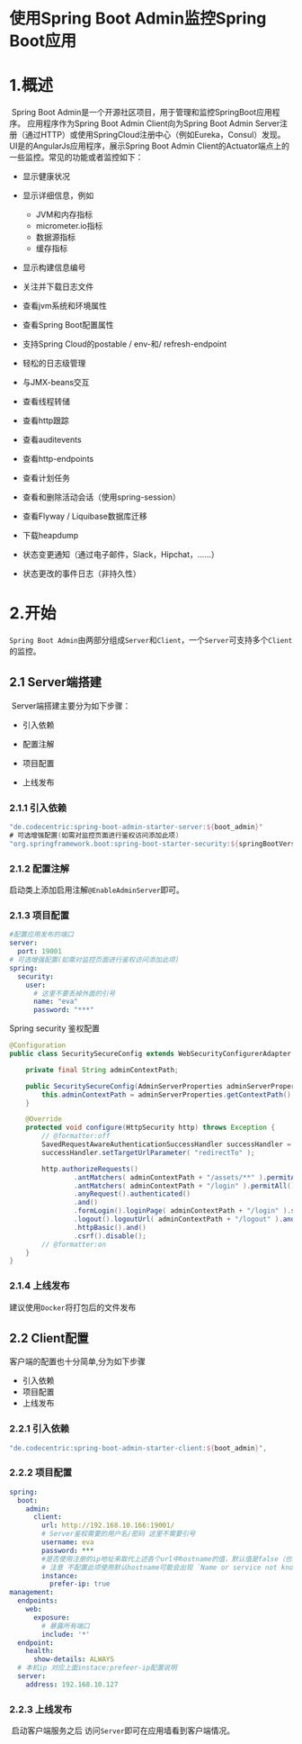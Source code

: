 # 使用Spring Boot Admin监控Spring Boot应用

# 1.概述

​    Spring Boot Admin是一个开源社区项目，用于管理和监控SpringBoot应用程序。 应用程序作为Spring Boot Admin Client向为Spring Boot Admin Server注册（通过HTTP）或使用SpringCloud注册中心（例如Eureka，Consul）发现。 UI是的AngularJs应用程序，展示Spring Boot Admin Client的Actuator端点上的一些监控。常见的功能或者监控如下：

<!-- more -->

- 显示健康状况

- 显示详细信息，例如

  - JVM和内存指标
  - micrometer.io指标
  - 数据源指标
  - 缓存指标

- 显示构建信息编号

- 关注并下载日志文件

- 查看jvm系统和环境属性

- 查看Spring Boot配置属性

- 支持Spring Cloud的postable / env-和/ refresh-endpoint

- 轻松的日志级管理

- 与JMX-beans交互

- 查看线程转储

- 查看http跟踪

- 查看auditevents

- 查看http-endpoints

- 查看计划任务

- 查看和删除活动会话（使用spring-session）

- 查看Flyway / Liquibase数据库迁移

- 下载heapdump

- 状态变更通知（通过电子邮件，Slack，Hipchat，......）

- 状态更改的事件日志（非持久性）

# 2.开始

`Spring Boot Admin`由两部分组成`Server`和`Client`，一个`Server`可支持多个`Client`的监控。   

## 2.1 Server端搭建

​    Server端搭建主要分为如下步骤：

- 引入依赖

- 配置注解

- 项目配置

- 上线发布

### 2.1.1 引入依赖

```groovy
"de.codecentric:spring-boot-admin-starter-server:${boot_admin}"
# 可选增强配置(如需对监控页面进行鉴权访问添加此项) 
"org.springframework.boot:spring-boot-starter-security:${springBootVersion}"
```

### 2.1.2 配置注解

启动类上添加启用注解`@EnableAdminServer`即可。

### 2.1.3 项目配置

```yaml
#配置应用发布的端口
server:
  port: 19001
# 可选增强配置(如需对监控页面进行鉴权访问添加此项) 
spring:
  security:
    user:
      # 这里不要丢掉外面的引号
      name: "eva"
      password: "***"
```

Spring security 鉴权配置

```java
@Configuration
public class SecuritySecureConfig extends WebSecurityConfigurerAdapter {

    private final String adminContextPath;

    public SecuritySecureConfig(AdminServerProperties adminServerProperties) {
        this.adminContextPath = adminServerProperties.getContextPath();
    }

    @Override
    protected void configure(HttpSecurity http) throws Exception {
        // @formatter:off
        SavedRequestAwareAuthenticationSuccessHandler successHandler = new SavedRequestAwareAuthenticationSuccessHandler();
        successHandler.setTargetUrlParameter( "redirectTo" );

        http.authorizeRequests()
                .antMatchers( adminContextPath + "/assets/**" ).permitAll()
                .antMatchers( adminContextPath + "/login" ).permitAll()
                .anyRequest().authenticated()
                .and()
                .formLogin().loginPage( adminContextPath + "/login" ).successHandler( successHandler ).and()
                .logout().logoutUrl( adminContextPath + "/logout" ).and()
                .httpBasic().and()
                .csrf().disable();
        // @formatter:on
    }
}
```





### 2.1.4 上线发布

建议使用`Docker`将打包后的文件发布

## 2.2 Client配置

   客户端的配置也十分简单,分为如下步骤

- 引入依赖
- 项目配置
- 上线发布

### 2.2.1 引入依赖

```groovy
"de.codecentric:spring-boot-admin-starter-client:${boot_admin}",
```

### 2.2.2 项目配置

```yaml
spring:
  boot:
    admin:
      client:
        url: http://192.168.10.166:19001/
        # Server鉴权需要的用户名/密码 这里不需要引号
        username: eva
        password: ***
        #是否使用注册的ip地址来取代上述各个url中hostname的值，默认值是false（也就是说默认情况下上述各个url中会使用hostname的值，比如我的电脑的hostname为p-v-9）。如果设置了server.address或者management.address的话ip地址就是该值，如果没有设置这两个属性的话ip地址值是InetAddress.getLocalHost()的值。
        # 注意 不配置此项使用默认hostname可能会出现 `Name or service not known`异常
        instance:
          prefer-ip: true
management:
  endpoints:
    web:
      exposure:
      	# 暴露所有端口
        include: '*'
  endpoint:
    health:
      show-details: ALWAYS
  # 本机ip 对应上面instace:prefeer-ip配置说明
  server:
    address: 192.168.10.127
```



### 2.2.3 上线发布

​    启动客户端服务之后 访问`Server`即可在应用墙看到客户端情况。